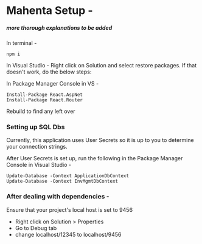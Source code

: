 # Mahenta Setup -
##### ***more thorough explanations to be added***
In terminal -
```
npm i
```
In Visual Studio -
Right click on Solution and select restore packages. If that doesn't work, do the below steps:

In Package Manager Console in VS -
```
Install-Package React.AspNet
Install-Package React.Router
```
Rebuild to find any left over 

### Setting up SQL Dbs

Currently, this application uses User Secrets so it is up to you to determine your connection strings.

After User Secrets is set up, run the following in the Package Manager Console in Visual Studio -
```
Update-Database -Context ApplicationDbContext
Update-Database -Context InvMgmtDbContext
```

### After dealing with dependencies -
Ensure that your project's local host is set to 9456
* Right click on Solution > Properties
* Go to Debug tab
* change localhost/12345 to localhost/9456